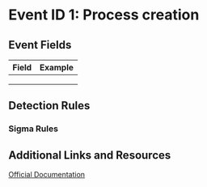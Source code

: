 # Event ID 1: Process creation

## Event Fields
| Field        | Example           |
| ------------- | ------------- |
|  |  |
|  |  |
|  |  |

## Detection Rules

### Sigma Rules

## Additional Links and Resources
[Official Documentation](https://docs.microsoft.com/en-us/sysinternals/downloads/sysmon#event-id-1-process-creation)
